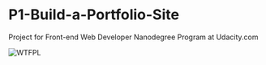 # P1-Build-a-Portfolio-Site
Project for Front-end Web Developer Nanodegree Program at Udacity.com

![WTFPL](http://www.wtfpl.net/wp-content/uploads/2012/12/wtfpl-badge-4.png)
